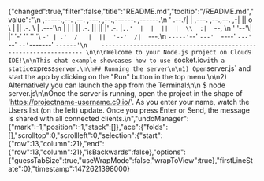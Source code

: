 {"changed":true,"filter":false,"title":"README.md","tooltip":"/README.md","value":"\n     ,-----.,--.                  ,--. ,---.   ,--.,------.  ,------.\n    '  .--./|  | ,---. ,--.,--. ,-|  || o   \\  |  ||  .-.  \\ |  .---'\n    |  |    |  || .-. ||  ||  |' .-. |`..'  |  |  ||  |  \\  :|  `--, \n    '  '--'\\|  |' '-' ''  ''  '\\ `-' | .'  /   |  ||  '--'  /|  `---.\n     `-----'`--' `---'  `----'  `---'  `--'    `--'`-------' `------'\n    ----------------------------------------------------------------- \n\n\nWelcome to your Node.js project on Cloud9 IDE!\n\nThis chat example showcases how to use `socket.io` with a static `express` server.\n\n## Running the server\n\n1) Open `server.js` and start the app by clicking on the \"Run\" button in the top menu.\n\n2) Alternatively you can launch the app from the Terminal:\n\n    $ node server.js\n\nOnce the server is running, open the project in the shape of 'https://projectname-username.c9.io/'. As you enter your name, watch the Users list (on the left) update. Once you press Enter or Send, the message is shared with all connected clients.\n","undoManager":{"mark":-1,"position":-1,"stack":[]},"ace":{"folds":[],"scrolltop":0,"scrollleft":0,"selection":{"start":{"row":13,"column":21},"end":{"row":13,"column":21},"isBackwards":false},"options":{"guessTabSize":true,"useWrapMode":false,"wrapToView":true},"firstLineState":0},"timestamp":1472621398000}